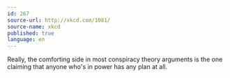 ```yaml
---
id: 267
source-url: http://xkcd.com/1081/
source-name: xkcd
published: true
language: en
---
```

Really, the comforting side in most conspiracy theory arguments is the one claiming that anyone who's in power has any plan at all.
